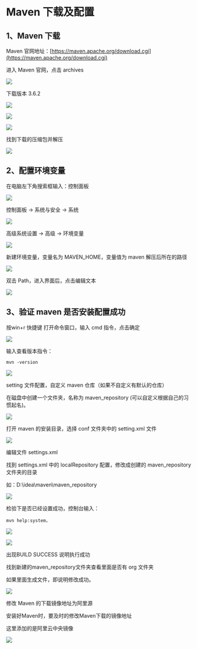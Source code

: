 # Maven 下载及配置


## 1、Maven 下载
Maven 官网地址：[https://maven.apache.org/download.cgi](https://maven.apache.org/download.cgi)

进入 Maven 官网，点击 archives 

![](./maven_img/img.png)

下载版本 3.6.2

![](./maven_img/img_1.png)

![](./maven_img/img_2.png)

![](./maven_img/img_3.png)

找到下载的压缩包并解压

![](./maven_img/img_4.png)

## 2、配置环境变量

在电脑左下角搜索框输入：控制面板

![](./jdk_image/jdk_8.png)

控制面板 -> 系统与安全 -> 系统

![](./jdk_image/jdk_9.png)

高级系统设置 -> 高级 -> 环境变量

![](./jdk_image/jdk_10.png)

新建环境变量，变量名为 MAVEN_HOME，变量值为 maven 解压后所在的路径

![](./maven_img/img_5.png)

双击 Path，进入界面后，点击编辑文本

![](./maven_img/img_6.png)

## 3、验证 maven 是否安装配置成功

按win+r 快捷键 打开命令窗口，输入 cmd 指令，点击确定

![](./jdk_image/img.png)

输入查看版本指令：

    mvn -version

![](./maven_img/img_7.png)

setting 文件配置，自定义 maven 仓库（如果不自定义有默认的仓库）

在磁盘中创建一个文件夹，名称为 maven_repository (可以自定义根据自己的习惯起名)。

![](./maven_img/img_8.png)

打开 maven 的安装目录，选择 conf 文件夹中的 setting.xml 文件

![](./maven_img/img_9.png)

编辑文件 settings.xml

找到 settings.xml 中的 localRepository 配置，修改成创建的 maven_repository 文件夹的目录

如：D:\idea\maven\maven_repository

![](./maven_img/img_10.png)

检验下是否已经设置成功，控制台输入：

    mvn help:system，

![](./maven_img/img_11.png)

![](./maven_img/img_12.png)

出现BUILD SUCCESS 说明执行成功

找到新建的maven_repository文件夹查看里面是否有 org 文件夹

如果里面生成文件，即说明修改成功。

![](./maven_img/img_13.png)

修改 Maven 的下载镜像地址为阿里源

安装好Maven时，要及时的修改Maven下载的镜像地址

这里添加的是阿里云中央镜像

![](./maven_img/img_14.png)



